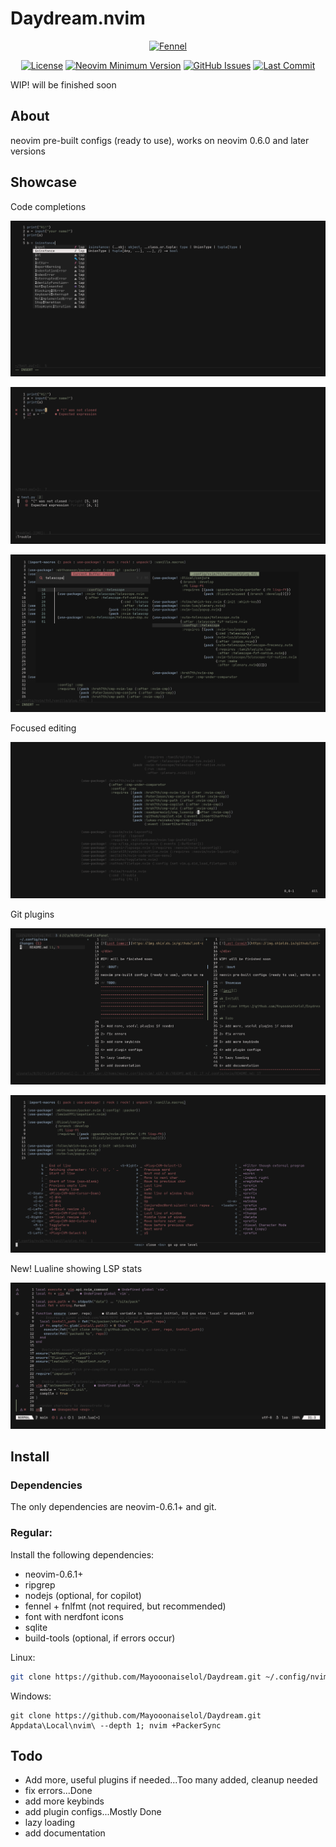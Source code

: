 # Daydream.nvim

<div align="center">

[![Fennel](	https://img.shields.io/badge/Made%20with%20Fennel-2C2D72?style=for-the-badge&logo=lua&logoColor=white)](https://fennel-lang.org)

</div>

<div align="center">

[![License](https://img.shields.io/github/license/shaunsingh/nyoom.nvim?style=flat-square)](https://mit-license.org/)
[![Neovim Minimum Version](https://img.shields.io/badge/Neovim-0.6.1-blueviolet.svg?style=flat-square&logo=Neovim&logoColor=white)](https://github.com/neovim/neovim)
[![GitHub Issues](https://img.shields.io/github/issues/Mayooonaiselol/Daydream.nvim.svg?style=flat-square&label=Issues&color=8abeb7)](https://github.com/Mayooonaiselol/Daydream.nvim/issues)
[![Last Commit](https://img.shields.io/github/last-commit/Mayooonaiselol/Daydream.nvim.svg?style=flat-square&label=Last%20Commit&color=0070cf)](https://github.com/Mayooonaiselol/Daydream.nvim/pulse)

</div>

WIP! will be finished soon

## About

neovim pre-built configs (ready to use), works on neovim 0.6.0 and later versions

## Showcase

Code completions

![img1](Screenshots/1645553362_grim.png)

![img2](Screenshots/1645553466_grim.png)

![img3](Screenshots/1645553551_grim.png)

Focused editing

![img4](Screenshots/1645553627_grim.png)

Git plugins

![img5](Screenshots/1645553678_grim.png)

![img6](Screenshots/1645553737_grim.png)

New! Lualine showing LSP stats

![img7](Screenshots/1645637956_grim.png)

## Install

### Dependencies

The only dependencies are neovim-0.6.1+ and git.

### Regular:

Install the following dependencies: 
- neovim-0.6.1+
- ripgrep
- nodejs (optional, for copilot)
- fennel + fnlfmt (not required, but recommended)
- font with nerdfont icons
- sqlite
- build-tools (optional, if errors occur)

Linux:
```bash
git clone https://github.com/Mayooonaiselol/Daydream.git ~/.config/nvim --depth 1 && nvim +PackerSync
```

Windows:
```
git clone https://github.com/Mayooonaiselol/Daydream.git Appdata\Local\nvim\ --depth 1; nvim +PackerSync
```

## Todo

- Add more, useful plugins if needed...Too many added, cleanup needed
- fix errors...Done
- add more keybinds
- add plugin configs...Mostly Done
- lazy loading
- add documentation

